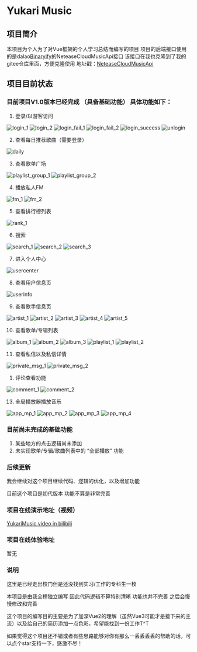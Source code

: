 # Yukari Music

## 项目简介
本项目为个人为了对Vue框架的个人学习总结而编写的项目
项目的后端接口使用的是dalao[Binaryify](https://github.com/Binaryify/NeteaseCloudMusicApi)的NeteaseCloudMusicApi接口
该接口在我也克隆到了我的gitee仓库里面，方便克隆使用
地址戳：[NeteaseCloudMusicApi](https://gitee.com/yukari_www/NeteaseCloudMusicApi)
## 项目目前状态

### 目前项目V1.0版本已经完成 （具备基础功能） 具体功能如下：
1. 登录/以游客访问

![login_1](src\assets\ReadMe_Image\login1.png)
![login_2](src\assets\ReadMe_Image\login2.png)
![login_fail_1](src\assets\ReadMe_Image\login_fail_1.png)
![login_fail_2](src\assets\ReadMe_Image\login_fail_2.png)
![login_success](src\assets\ReadMe_Image\login_sucess.png)
![unlogin](src\assets\ReadMe_Image\unlogin.png)

2. 查看每日推荐歌曲（需要登录）

![daily](src\assets\ReadMe_Image\dailyRec.png)

3. 查看歌单广场

![playlist_group_1](src\assets\ReadMe_Image\playlist_group_1.png)
![playlist_group_2](src\assets\ReadMe_Image\playlist_group_2.png)

4. 播放私人FM

![fm_1](src\assets\ReadMe_Image\fm_1.png)
![fm_2](src\assets\ReadMe_Image\fm_2.png)

5. 查看排行榜列表

![rank_1](src\assets\ReadMe_Image\rank_1.png)

6. 搜索

![search_1](src\assets\ReadMe_Image\search_1.png)
![search_2](src\assets\ReadMe_Image\search_2.png)
![search_3](src\assets\ReadMe_Image\search_3.png)

7. 进入个人中心

![usercenter]()

8. 查看用户信息页

![userinfo](src\assets\ReadMe_Image\usercenter.png)

9.  查看歌手信息页

![artist_1](src\assets\ReadMe_Image\artist_1.png)
![artist_2](src\assets\ReadMe_Image\artist_2.png)
![artist_3](src\assets\ReadMe_Image\artist_3.png)
![artist_4](src\assets\ReadMe_Image\artist_4.jpg)
![artist_5](src\assets\ReadMe_Image\artist_5.jpg)

10. 查看歌单/专辑列表

![album_1](src\assets\ReadMe_Image\album_1.png)
![album_2](src\assets\ReadMe_Image\album_2.png)
![album_3](src\assets\ReadMe_Image\album_3.png)
![playlist_1](src\assets\ReadMe_Image\playlist_1.png)
![playlist_2](src\assets\ReadMe_Image\playlist_2.png)


11. 查看私信以及私信详情

![private_msg_1](src\assets\ReadMe_Image\private_msg_1.png)
![private_msg_2](src\assets\ReadMe_Image\private_msg_2.png)

1.  评论查看功能

![comment_1](src\assets\ReadMe_Image\comment_1.png)
![comment_2](src\assets\ReadMe_Image\comment_2.png)

13. 全局播放器播放音乐

![app_mp_1](src\assets\ReadMe_Image\app_music_play.png)
![app_mp_2](src\assets\ReadMe_Image\app_music_play_1.png)
![app_mp_3](src\assets\ReadMe_Image\app_music_play_2.png)
![app_mp_4](src\assets\ReadMe_Image\app_music_play_3.png)


### 目前尚未完成的基础功能
1. 某些地方的点击逻辑尚未添加
2. 未实现歌单/专辑/歌曲列表中的 “全部播放” 功能

### 后续更新
我会继续对这个项目继续代码、逻辑的优化，以及增加功能

目前这个项目是初代版本 功能不算是非常完善

### 项目在线演示地址（视频）
[YukariMusic video in bilibili](https://www.bilibili.com/video/BV1vf4y1z7MC/)

### 项目在线体验地址
暂无

### 说明
这里是已经走出校门但是还没找到实习/工作的专科生一枚

本项目是由我全程独立编写 因此代码逻辑不算特别清晰 功能也并不完善 之后会慢慢修改和完善

这个项目的编写目的主要是为了加深Vue2的理解（虽然Vue3可能才是接下来的主流）以及给自己的简历添加一点色彩，希望能找到一份工作T^T

如果觉得这个项目还不错或者有些思路能够对你有那么一丢丢丢丢的帮助的话，可以点个star支持一下，感激不尽！